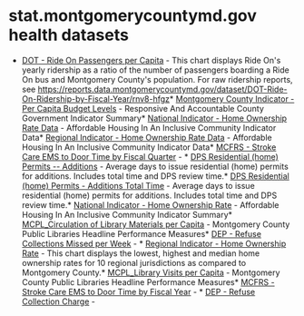 # stat.montgomerycountymd.gov health datasets
* [DOT - Ride On Passengers per Capita](https://stat.montgomerycountymd.gov/d/q5x3-yp3i) - This chart displays Ride On's yearly ridership as a ratio of the number of passengers boarding a Ride On bus and Montgomery County's population. For raw ridership reports, see https://reports.data.montgomerycountymd.gov/dataset/DOT-Ride-On-Ridership-by-Fiscal-Year/rnv8-hfgz* [Montgomery County Indicator - Per Capita Budget Levels](https://stat.montgomerycountymd.gov/d/uz7z-z97c) - Responsive And Accountable County Government Indicator Summary* [National Indicator - Home Ownership Rate Data](https://stat.montgomerycountymd.gov/d/ihs8-3ae9) - Affordable Housing In An Inclusive Community Indicator Data* [Regional Indicator - Home Ownership Rate Data](https://stat.montgomerycountymd.gov/d/tzxi-r9uh) - Affordable Housing In An Inclusive Community Indicator Data* [MCFRS - Stroke Care EMS to Door Time by Fiscal Quarter](https://stat.montgomerycountymd.gov/d/s3rz-4ztr) - * [DPS Residential (home) Permits -- Additions](https://stat.montgomerycountymd.gov/d/awqh-itiq) - Average days to issue residential (home) permits for additions. 
Includes total time and DPS review time.* [DPS Residential (home) Permits - Additions Total Time](https://stat.montgomerycountymd.gov/d/9yrw-x4ys) - Average days to issue residential (home) permits for additions. 
Includes total time and DPS review time.* [National Indicator - Home Ownership Rate](https://stat.montgomerycountymd.gov/d/c2jx-23vi) - Affordable Housing In An Inclusive Community Indicator Summary* [MCPL_Circulation of Library Materials per Capita](https://stat.montgomerycountymd.gov/d/p3c6-6vvn) - Montgomery County Public Libraries Headline Performance Measures* [DEP - Refuse Collections Missed per Week](https://stat.montgomerycountymd.gov/d/bc4u-v4fu) - * [Regional Indicator - Home Ownership Rate](https://stat.montgomerycountymd.gov/d/92tj-vqgn) - This chart displays the lowest, highest and median home ownership rates for 10 regional jurisdictions as compared to Montgomery County.* [MCPL_Library Visits per Capita](https://stat.montgomerycountymd.gov/d/n98y-qfk3) - Montgomery County Public Libraries Headline Performance Measures* [MCFRS - Stroke Care EMS to Door Time by Fiscal Year](https://stat.montgomerycountymd.gov/d/vm42-zque) - * [DEP - Refuse Collection Charge](https://stat.montgomerycountymd.gov/d/7r5k-c62q) - 